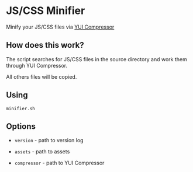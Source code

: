 # JS/CSS Minifier

Minify your JS/CSS files via [YUI Compressor](https://github.com/yui/yuicompressor "YUI Compressor")

## How does this work?

The script searches for JS/CSS files in the source directory and work them through YUI Compressor.

All others files will be copied.

## Using
```shell
minifier.sh
```

## Options
- `version` - path to version log

- `assets` - path to assets

- `compressor` - path to YUI Compressor

